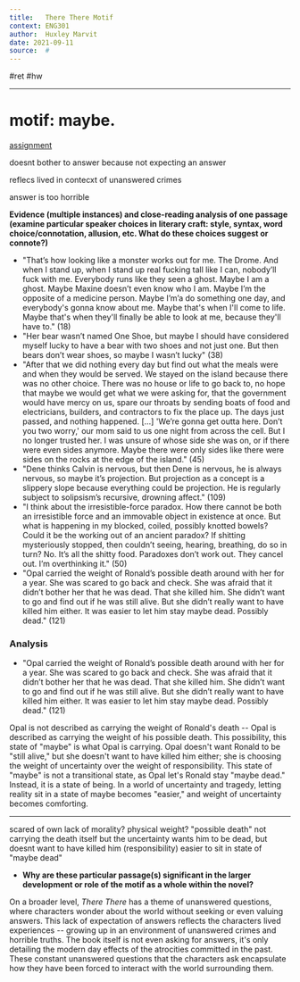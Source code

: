 ```yaml
---
title:   There There Motif
context: ENG301
author:  Huxley Marvit
date: 2021-09-11
source:  #
---
```


#ret #hw

---

# motif:  maybe.

[assignment](https://docs.google.com/document/d/1AzruqoxZE4CwH_yfuWJDRB9tF0qZuTVk8UNt14dpZFQ/edit)

doesnt bother to answer because not expecting an answer

reflecs lived  in contecxt of unanswered crimes


answer is too horrible 






**Evidence (multiple instances) and close-reading analysis of one passage (examine particular speaker choices in literary craft: style, syntax, word choice/connotation, allusion, etc. What do these choices suggest or connote?)**

- "That’s how looking like a monster works out for me. The Drome. And when I stand up, when I stand up real fucking tall like I can, nobody’ll fuck with me. Everybody runs like they seen a ghost. Maybe I am a ghost. Maybe Maxine doesn’t even know who I am. Maybe I’m the opposite of a medicine person. Maybe I’m’a do something one day, and everybody's gonna know about me. Maybe that's when I'll come to life. Maybe that's when they'll finally be able to look at me, because they'll have to." (18)   
- "Her bear wasn’t named One Shoe, but maybe I should have considered myself lucky to have a bear with two shoes and not just one. But then bears don’t wear shoes, so maybe I wasn’t lucky"   (38)
- "After that we did nothing every day but find out what the meals were and when they would be served. We stayed on the island because there was no other choice. There was no house or life to go back to, no hope that maybe we would get what we were asking for, that the government would have mercy on us, spare our throats by sending boats of food and electricians, builders, and contractors to fix the place up. The days just passed, and nothing happened. [...] 'We’re gonna get outta here. Don’t you two worry,' our mom said to us one night from across the cell. But I no longer trusted her. I was unsure of whose side she was on, or if there were even sides anymore. Maybe there were only sides like there were sides on the rocks at the edge of the island." (45)
- "Dene thinks Calvin is nervous, but then Dene is nervous, he is always nervous, so maybe it’s projection. But projection as a concept is a slippery slope because everything could be projection. He is regularly subject to solipsism’s recursive, drowning affect." (109)
- "I think about the irresistible-force paradox. How there cannot be both an irresistible force and an immovable object in existence at once. But what is happening in my blocked, coiled, possibly knotted bowels? Could it be the working out of an ancient paradox? If shitting mysteriously stopped, then couldn’t seeing, hearing, breathing, do so in turn? No. It’s all the shitty food. Paradoxes don’t work out. They cancel out. I’m overthinking it." (50)
 - "Opal carried the weight of Ronald’s possible death around with her for a year. She was scared to go back and check. She was afraid that it didn’t bother her that he was dead. That she killed him. She didn’t want to go and find out if he was still alive. But she didn’t really want to have killed him either. It was easier to let him stay maybe dead. Possibly dead." (121)


### Analysis
 - "Opal carried the weight of Ronald’s possible death around with her for a year. She was scared to go back and check. She was afraid that it didn’t bother her that he was dead. That she killed him. She didn’t want to go and find out if he was still alive. But she didn’t really want to have killed him either. It was easier to let him stay maybe dead. Possibly dead." (121)

Opal is not described as carrying the weight of Ronald's death -- Opal is described as carrying the weight of his possible death. This possibility, this state of "maybe" is what Opal is carrying. Opal doesn't want Ronald to be "still alive," but she doesn't want to have killed him either; she is choosing the weight of uncertainty over the weight of responsibility. This state of "maybe" is not a transitional state, as Opal let's Ronald stay "maybe dead." Instead, it is a state of being. In a world of uncertainty and tragedy, letting reality sit in a state of maybe becomes "easier," and weight of uncertainty becomes comforting.


---

scared of own lack of morality?
physical weight?
"possible death" not carrying the death itself but the uncertainty
wants him to be dead, but doesnt want to have killed him (responsibility) 
easier to sit in state of "maybe dead"








- **Why are these particular passage(s) significant in the larger development or role of the motif as a whole within the novel?**    


On a broader level, *There There* has a theme of unanswered questions, where characters wonder about the world without seeking or even valuing answers. This lack of expectation of answers reflects the characters lived experiences -- growing up in an environment of unanswered crimes and horrible truths. The book itself is not even asking for answers, it's only detailing the modern day effects of the atrocities committed in the past. These constant unanswered questions that the characters ask encapsulate how they have been forced to interact with the world surrounding them. 



























